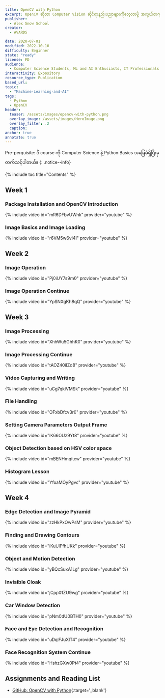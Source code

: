 ```yaml
---
title: OpenCV with Python
excerpt: OpenCV ဆိုတာ Computer Vision ဆိုင်ရာနည်းပညာများကိုလေ့လာဖို့ အလွယ်တကူယူသုံးနိုင်တဲ့ function တွေကို စုထားတဲ့ open-source library တစ်ခုဖြစ်ပါတယ်။ ဒီ course မှာ Python ကို သုံးပြီး assignment, mini-project တွေနဲ့ တကွ အတူတူ လေ့လာကြမယ်။
publisher:
  - Alex Snow School 
creator:
  - AVARDS

date: 2020-07-01
modified: 2022-10-10
difficulty: Beginner
state: "ready"
license: PD
audience:
  - Computer Science Students, ML and AI Enthusiasts, IT Professionals
interactivity: Expository
resource_type: Publication
based_url: 
topic:
  - "Machine-Learning-and-AI"
tags:
  - Python
  - OpenCV
header:
  teaser: /assets/images/opencv-with-python.png
  overlay_image: /assets/images/HeroImage.png
  overlay_filter: .2
  caption: 
anchor: true
annotate: true
---
```


Pre-perquisite: ဒီ course ကို Computer Science နဲ့  Python Basics အခြေခံရှိပြီးမှ တက်သင့်ပါတယ်။
{: .notice--info}

{% include toc title="Contents" %}


## Week 1

### Package Installation and OpenCV Introduction

{% include video id="mR6DFbvUWnk" provider="youtube" %}


### Image Basics and Image Loading

{% include video id="r6VM5w6vI4I" provider="youtube" %}

## Week 2

### Image Operation

{% include video id="Pj0iUY7s9m0" provider="youtube" %}

### Image Operation Continue

{% include video id="YpSNXgKh8qQ" provider="youtube" %}

## Week 3

### Image Processing

{% include video id="XhhWu5GhhK0" provider="youtube" %}

### Image Processing Continue

{% include video id="tAOZ40iIZd8" provider="youtube" %}

### Video Capturing and Writing

{% include video id="uCg7qklVMSk" provider="youtube" %}

### File Handling

{% include video id="OFxbDfcv3r0" provider="youtube" %}


### Setting Camera Parameters Output Frame

{% include video id="lK66OUz9Yt8" provider="youtube" %}

### Object Detection based on HSV color space

{% include video id="mBENHmqitew" provider="youtube" %}

### Histogram Lesson

{% include video id="YfoaMOyPgvc" provider="youtube" %}


## Week 4

### Edge Detection and Image Pyramid

{% include video id="zzHkPxOwPsM" provider="youtube" %}

### Finding and Drawing Contours

{% include video id="iKuUlFfhUKk" provider="youtube" %}

### Object and Motion Detection

{% include video id="yBQcSuxA1Lg" provider="youtube" %}

### Invisible Cloak

{% include video id="jCpp01ZU9wg" provider="youtube" %}

### Car Window Detection

{% include video id="pNm0dU0BTH0" provider="youtube" %}

### Face and Eye Detection and Recognition

{% include video id="uDqlFJuXlT4" provider="youtube" %}

### Face Recognition System Continue

{% include video id="HshzGXw0Pt4" provider="youtube" %}


## Assignments and Reading List

- [GitHub: OpenCV with Python](https://github.com/alexsnowschool/opencv-with-python){:target='_blank'}
